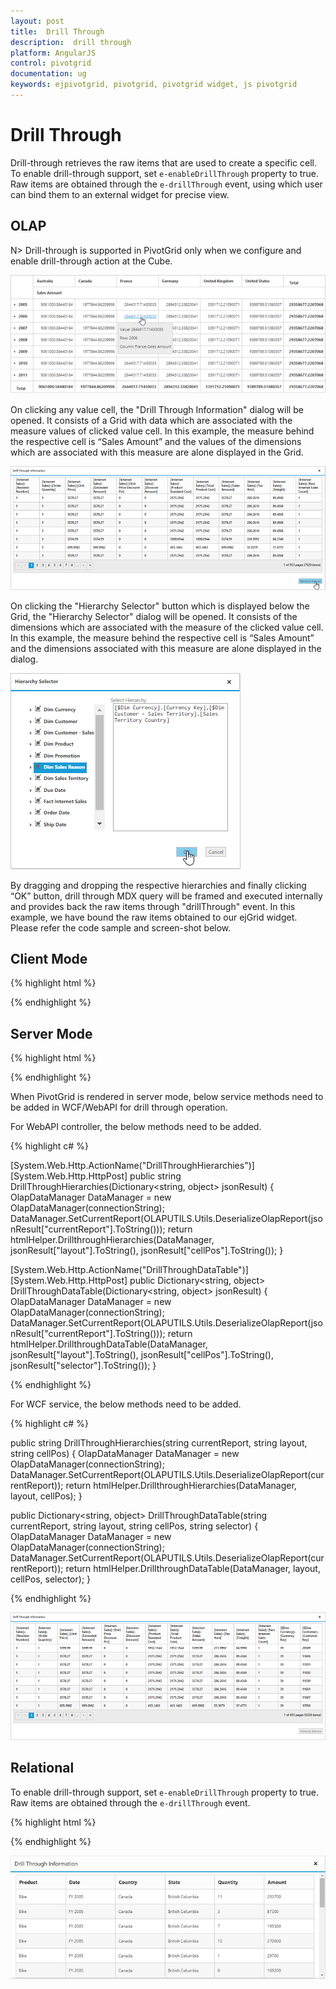 ```yaml
---
layout: post
title:  Drill Through
description:  drill through
platform: AngularJS
control: pivotgrid
documentation: ug
keywords: ejpivotgrid, pivotgrid, pivotgrid widget, js pivotgrid 
---
```


# Drill Through

Drill-through retrieves the raw items that are used to create a specific cell. To enable drill-through support, set `e-enableDrillThrough` property to true. Raw items are obtained through the `e-drillThrough` event, using which user can bind them to an external widget for precise view. 

## OLAP

N> Drill-through is supported in PivotGrid only when we configure and enable drill-through action at the Cube. 

![](DrillThrough_images/pivotgrid.png)

On clicking any value cell, the "Drill Through Information" dialog will be opened.  It consists of a Grid with data which are associated with the measure values of clicked value cell. In this example, the measure behind the respective cell is “Sales Amount” and the values of the dimensions which are associated with this measure are alone displayed in the Grid. 

![](DrillThrough_images/DrillThroughData.png)

On clicking the "Hierarchy Selector" button which is displayed below the Grid, the "Hierarchy Selector" dialog will be opened. It consists of the dimensions which are associated with the measure of the clicked value cell. In this example, the measure behind the respective cell is “Sales Amount” and the dimensions associated with this measure are alone displayed in the dialog.   

![](DrillThrough_images/hierarchy_selector.png)

By dragging and dropping the respective hierarchies and finally clicking “OK” button, drill through MDX query will be framed and executed internally and provides back the raw items through "drillThrough" event. In this example, we have bound the raw items obtained to our ejGrid widget. Please refer the code sample and screen-shot below.

## Client Mode

{% highlight html %}

<div ng-controller="PivotGridCtrl">
    <div id="PivotGrid1" ej-pivotgrid e-datasource="datasource" e-enableDrillThrough="true" e-drillThrough="drilledData" />
</div>
<script>
    angular.module("PivotGridApp",["ejangular"]).controller('PivotGridCtrl', function ($scope) {
        $scope.dataSource = {
            ///...
        };
        $scope.datasource = $scope.dataSource;
        $scope.drilledData = function (args) {
            $(".e-dialog, .e-clientDialog, .e-tableDlg").remove();
            gridData = JSON.parse(args.data);
            var dialogContent = ej.buildTag("div#" + this._id + "_tableDlg.e-tableDlg", $("<div id=\"Grid1\"></div>"))[0].outerHTML;
            var dialogFooter = ej.buildTag("div", ej.buildTag("button#btnOK.e-dialogBtnOK", "Hierarchy Selector")[0].outerHTML, { "float": "right", "margin": "-5px 0 6px" })[0].outerHTML
            ejDialog = ej.buildTag("div#clientDialog.e-clientDialog", dialogContent + dialogFooter, { "opacity": "1" }).attr("title", "Drill Through Information")[0].outerHTML;
            $(ejDialog).appendTo("#" + this._id);
            $("#btnOK").ejButton().css({ margin: "30px 0 20px 0" });
            $("#Grid1").ejGrid({
                dataSource: gridData,
                allowPaging: true,
                allowTextWrap: true,
                pageSettings: { pageSize: 8 }
            });
            this.element.find(".e-clientDialog").ejDialog({ width: "70%", content: "#" + this._id, enableResize: false, close: ej.proxy(ej.Pivot.closePreventPanel, this) });
            var pivotGrid = $("#" + this._id).data("ejPivotGrid");
            $("#btnOK").click(function () {
                ej.Pivot.createHierarchySelector(pivotGrid);
            });
        };
    })
</script>

{% endhighlight %}

## Server Mode

{% highlight html %}

<div ng-controller="PivotGridCtrl">
    <div id="PivotGrid1" ej-pivotgrid e-url="url" e-enableDrillThrough="true" e-drillThrough="drilledData" />
</div>
<script>
    angular.module("PivotGridApp",["ejangular"]).controller('PivotGridCtrl', function ($scope) {
        $scope.url = "/Olap";
        $scope.drilledData = function (args) {
            $(".e-dialog, .e-clientDialog, .e-tableDlg").remove();
            gridData = JSON.parse(args.data.d[1].Value);
            var dialogContent = ej.buildTag("div#" + this._id + "_tableDlg.e-tableDlg", $("<div id=\"Grid1\"></div>"))[0].outerHTML;
            var dialogFooter = ej.buildTag("div", ej.buildTag("button#btnOK.e-dialogBtnOK", "Hierarchy Selector")[0].outerHTML, { "float": "right", "margin": "-5px 0 6px" })[0].outerHTML
            ejDialog = ej.buildTag("div#clientDialog.e-clientDialog", dialogContent + dialogFooter, { "opacity": "1" }).attr("title", "Drill Through Information")[0].outerHTML;
            $(ejDialog).appendTo("#" + this._id);
            $("#btnOK").ejButton().css({ margin: "30px 0 20px 0" });
            $("#Grid1").ejGrid({
                dataSource: gridData,
                allowPaging: true,
                allowTextWrap: true,
                pageSettings: { pageSize: 8 }
            });
            this.element.find(".e-clientDialog").ejDialog({ width: "70%", content: "#" + this._id, enableResize: false, close: ej.proxy(ej.Pivot.closePreventPanel, this) });
            var pivotGrid = this;
            $("#btnOK").click(function () {
                $(".e-dialog, .e-clientDialog, .e-tableDlg").remove();
                if (pivotGrid.model.operationalMode == ej.PivotGrid.OperationalMode.ServerMode) {
                    pivotGrid._waitingPopup.show()
                    pivotGrid.doAjaxPost("POST", pivotGrid.model.url + "/" + pivotGrid.model.serviceMethodSettings.drillThroughHierarchies, JSON.stringify({ "currentReport": JSON.parse(pivotGrid.getOlapReport()).Report, "layout": pivotGrid.model.layout, "cellPos": "", "customObject": JSON.stringify(pivotGrid.model.customObject) }), function (args) {
                        ej.Pivot.createHierarchySelector(pivotGrid, args);
                    })
                }
            });
        };
    })
</script>

{% endhighlight %}

When PivotGrid is rendered in server mode, below service methods need to be added in WCF/WebAPI for drill through operation.

For WebAPI controller, the below methods need to be added.

{% highlight c# %}

[System.Web.Http.ActionName("DrillThroughHierarchies")]
[System.Web.Http.HttpPost]
public string DrillThroughHierarchies(Dictionary<string, object> jsonResult)
{
    OlapDataManager DataManager = new OlapDataManager(connectionString);              
    DataManager.SetCurrentReport(OLAPUTILS.Utils.DeserializeOlapReport(jsonResult["currentReport"].ToString()));
    return htmlHelper.DrillthroughHierarchies(DataManager, jsonResult["layout"].ToString(), jsonResult["cellPos"].ToString());
}

[System.Web.Http.ActionName("DrillThroughDataTable")]
[System.Web.Http.HttpPost]
public Dictionary<string, object> DrillThroughDataTable(Dictionary<string, object> jsonResult)
{
    OlapDataManager DataManager = new OlapDataManager(connectionString);
    DataManager.SetCurrentReport(OLAPUTILS.Utils.DeserializeOlapReport(jsonResult["currentReport"].ToString()));
    return htmlHelper.DrillthroughDataTable(DataManager, jsonResult["layout"].ToString(), jsonResult["cellPos"].ToString(), jsonResult["selector"].ToString());
}  

{% endhighlight %}

For WCF service, the below methods need to be added. 

{% highlight c# %}

public string DrillThroughHierarchies(string currentReport, string layout, string cellPos)
{
    OlapDataManager DataManager = new OlapDataManager(connectionString);
    DataManager.SetCurrentReport(OLAPUTILS.Utils.DeserializeOlapReport(currentReport));
    return htmlHelper.DrillthroughHierarchies(DataManager, layout, cellPos);
}

public Dictionary<string, object> DrillThroughDataTable(string currentReport, string layout, string cellPos, string selector)
{
    OlapDataManager DataManager = new OlapDataManager(connectionString);
    DataManager.SetCurrentReport(OLAPUTILS.Utils.DeserializeOlapReport(currentReport));
    return htmlHelper.DrillthroughDataTable(DataManager, layout, cellPos, selector);
}

{% endhighlight %}

![](DrillThrough_images/drill_data.png)

## Relational

To enable drill-through support, set `e-enableDrillThrough` property to true. Raw items are obtained through the `e-drillThrough` event.

{% highlight html %}

<div ng-controller="PivotGridCtrl">
    <div id="PivotGrid1" ej-pivotgrid e-url="url" e-enableDrillThrough="true" e-drillThrough="drilledData" />
</div>
<script>
    angular.module("PivotGridApp",["ejangular"]).controller('PivotGridCtrl', function ($scope) {
        $scope.url = "/Olap";
        $scope.drilledData = function (args) {
            gridData = args.selectedData;
            var dialogContent = ej.buildTag("div#Grid1", {height:"50px"})[0].outerHTML;
            ejDialog = ej.buildTag("div#clientDialog.e-clientDialog", dialogContent, { "opacity": "1" }).attr("title", "Drill Through Information")[0].outerHTML;
            $(ejDialog).appendTo("#" + this._id);
            this.element.find(".e-clientDialog").ejDialog({ width: "70%", height: "100%", content: "#" + this._id, enableResize: false, close: ej.proxy(ej.Pivot.closePreventPanel, this) });
            $("#Grid1").ejGrid({
            dataSource: gridData
        });
    }
})
</script>

{% endhighlight %}

![](DrillThrough_images/DrillThroughRelational.png)